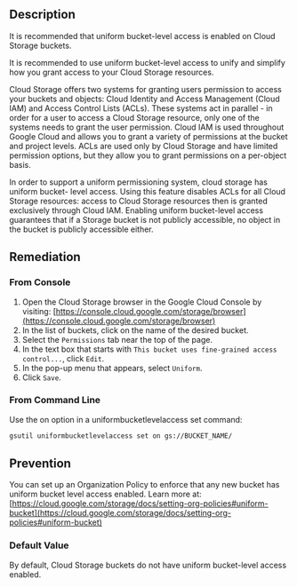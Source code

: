 ## Description

It is recommended that uniform bucket-level access is enabled on Cloud Storage buckets.

It is recommended to use uniform bucket-level access to unify and simplify how you grant access to your Cloud Storage resources.

Cloud Storage offers two systems for granting users permission to access your buckets and objects: Cloud Identity and Access Management (Cloud IAM) and Access Control Lists (ACLs). These systems act in parallel - in order for a user to access a Cloud Storage resource, only one of the systems needs to grant the user permission. Cloud IAM is used throughout Google Cloud and allows you to grant a variety of permissions at the bucket and project levels. ACLs are used only by Cloud Storage and have limited permission options, but they allow you to grant permissions on a per-object basis.

In order to support a uniform permissioning system, cloud storage has uniform bucket- level access. Using this feature disables ACLs for all Cloud Storage resources: access to Cloud Storage resources then is granted exclusively through Cloud IAM. Enabling uniform bucket-level access guarantees that if a Storage bucket is not publicly accessible, no object in the bucket is publicly accessible either.

## Remediation

### From Console

1. Open the Cloud Storage browser in the Google Cloud Console by visiting: [https://console.cloud.google.com/storage/browser](https://console.cloud.google.com/storage/browser) 
2. In the list of buckets, click on the name of the desired bucket.
3. Select the `Permissions` tab near the top of the page. 
4. In the text box that starts with `This bucket uses fine-grained access control...`, click `Edit`. 
5. In the pop-up menu that appears, select `Uniform`. 
6. Click `Save`. 

### From Command Line

Use the on option in a uniformbucketlevelaccess set command:

```bash
gsutil uniformbucketlevelaccess set on gs://BUCKET_NAME/
```

## Prevention

You can set up an Organization Policy to enforce that any new bucket has uniform bucket level access enabled. Learn more at: [https://cloud.google.com/storage/docs/setting-org-policies#uniform-bucket](https://cloud.google.com/storage/docs/setting-org-policies#uniform-bucket)

### Default Value

By default, Cloud Storage buckets do not have uniform bucket-level access enabled.
